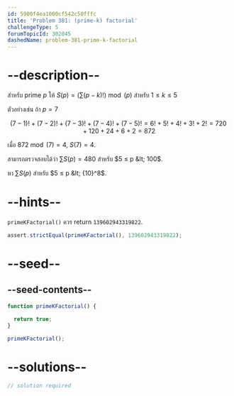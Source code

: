 ```yaml
---
id: 5900f4ea1000cf542c50fffc
title: 'Problem 381: (prime-k) factorial'
challengeType: 5
forumTopicId: 302045
dashedName: problem-381-prime-k-factorial
---
```


# --description--

สำหรับ prime $p$ ให้ $S(p) = (\sum (p - k)!)\bmod (p)$ สำหรับ $1 ≤ k ≤ 5$

ตัวอย่างเช่น ถ้า $p = 7$

$$(7 - 1)! + (7 - 2)! + (7 - 3)! + (7 - 4)! + (7 - 5)! = 6! + 5! + 4! + 3! + 2! = 720 + 120 + 24 + 6 + 2 = 872$$

เมื่อ $872\bmod (7) = 4$, $S(7) = 4$.


สามารถตรวจสอบได้ว่า $\sum S(p) = 480$ สำหรับ $5 ≤ p &lt; 100$.

หา $\sum S(p)$ สำหรับ $5 ≤ p &lt; {10}^8$.

# --hints--

`primeKFactorial()` ควร return `139602943319822`.

```js
assert.strictEqual(primeKFactorial(), 139602943319822);
```

# --seed--

## --seed-contents--

```js
function primeKFactorial() {

  return true;
}

primeKFactorial();
```

# --solutions--

```js
// solution required
```
